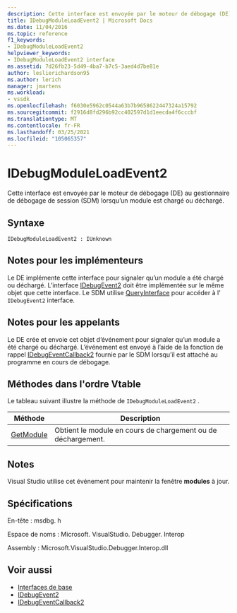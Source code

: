 ```yaml
---
description: Cette interface est envoyée par le moteur de débogage (DE) au gestionnaire de débogage de session (SDM) lorsqu’un module est chargé ou déchargé.
title: IDebugModuleLoadEvent2 | Microsoft Docs
ms.date: 11/04/2016
ms.topic: reference
f1_keywords:
- IDebugModuleLoadEvent2
helpviewer_keywords:
- IDebugModuleLoadEvent2 interface
ms.assetid: 7d26fb23-5d49-4ba7-b7c5-3aed4d7be81e
author: leslierichardson95
ms.author: lerich
manager: jmartens
ms.workload:
- vssdk
ms.openlocfilehash: f6030e5962c0544a63b7b9658622447324a15792
ms.sourcegitcommit: f2916d8fd296b92cc402597d1d1eecda4f6cccbf
ms.translationtype: MT
ms.contentlocale: fr-FR
ms.lasthandoff: 03/25/2021
ms.locfileid: "105065357"
---
```

# <a name="idebugmoduleloadevent2"></a>IDebugModuleLoadEvent2
Cette interface est envoyée par le moteur de débogage (DE) au gestionnaire de débogage de session (SDM) lorsqu’un module est chargé ou déchargé.

## <a name="syntax"></a>Syntaxe

```
IDebugModuleLoadEvent2 : IUnknown
```

## <a name="notes-for-implementers"></a>Notes pour les implémenteurs
 Le DE implémente cette interface pour signaler qu’un module a été chargé ou déchargé. L’interface [IDebugEvent2](../../../extensibility/debugger/reference/idebugevent2.md) doit être implémentée sur le même objet que cette interface. Le SDM utilise [QueryInterface](/cpp/atl/queryinterface) pour accéder à l' `IDebugEvent2` interface.

## <a name="notes-for-callers"></a>Notes pour les appelants
 Le DE crée et envoie cet objet d’événement pour signaler qu’un module a été chargé ou déchargé. L’événement est envoyé à l’aide de la fonction de rappel [IDebugEventCallback2](../../../extensibility/debugger/reference/idebugeventcallback2.md) fournie par le SDM lorsqu’il est attaché au programme en cours de débogage.

## <a name="methods-in-vtable-order"></a>Méthodes dans l'ordre Vtable
 Le tableau suivant illustre la méthode de `IDebugModuleLoadEvent2` .

|Méthode|Description|
|------------|-----------------|
|[GetModule](../../../extensibility/debugger/reference/idebugmoduleloadevent2-getmodule.md)|Obtient le module en cours de chargement ou de déchargement.|

## <a name="remarks"></a>Notes
 Visual Studio utilise cet événement pour maintenir la fenêtre **modules** à jour.

## <a name="requirements"></a>Spécifications
 En-tête : msdbg. h

 Espace de noms : Microsoft. VisualStudio. Debugger. Interop

 Assembly : Microsoft.VisualStudio.Debugger.Interop.dll

## <a name="see-also"></a>Voir aussi
- [Interfaces de base](../../../extensibility/debugger/reference/core-interfaces.md)
- [IDebugEvent2](../../../extensibility/debugger/reference/idebugevent2.md)
- [IDebugEventCallback2](../../../extensibility/debugger/reference/idebugeventcallback2.md)
